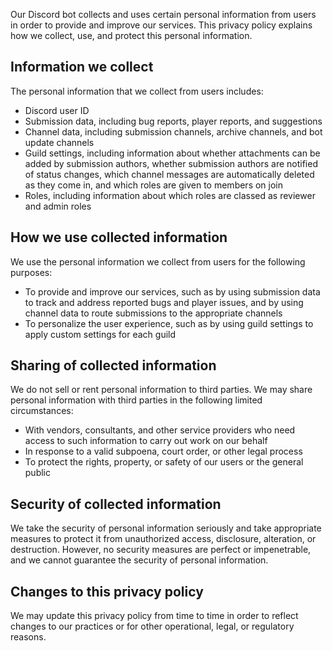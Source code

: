 Our Discord bot collects and uses certain personal information from users in order to provide and improve our services. This privacy policy explains how we collect, use, and protect this personal information.

## Information we collect
The personal information that we collect from users includes:

* Discord user ID
* Submission data, including bug reports, player reports, and suggestions
* Channel data, including submission channels, archive channels, and bot update channels
* Guild settings, including information about whether attachments can be added by submission authors, whether submission authors are notified of status changes, which channel messages are automatically deleted as they come in, and which roles are given to members on join
* Roles, including information about which roles are classed as reviewer and admin roles

## How we use collected information
We use the personal information we collect from users for the following purposes:

* To provide and improve our services, such as by using submission data to track and address reported bugs and player issues, and by using channel data to route submissions to the appropriate channels
* To personalize the user experience, such as by using guild settings to apply custom settings for each guild

## Sharing of collected information
We do not sell or rent personal information to third parties. We may share personal information with third parties in the following limited circumstances:

* With vendors, consultants, and other service providers who need access to such information to carry out work on our behalf
* In response to a valid subpoena, court order, or other legal process
* To protect the rights, property, or safety of our users or the general public

## Security of collected information
We take the security of personal information seriously and take appropriate measures to protect it from unauthorized access, disclosure, alteration, or destruction. However, no security measures are perfect or impenetrable, and we cannot guarantee the security of personal information.

## Changes to this privacy policy
We may update this privacy policy from time to time in order to reflect changes to our practices or for other operational, legal, or regulatory reasons.
